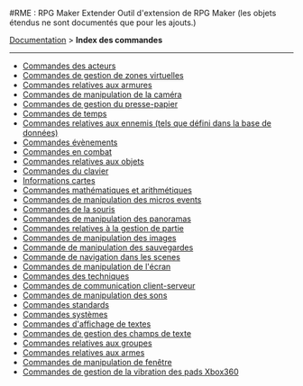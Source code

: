 #RME : RPG Maker Extender
Outil d'extension de RPG Maker (les objets étendus ne sont documentés que pour les ajouts.)

[Documentation](README.md) > **Index des commandes**  
- - -  
*    [Commandes des acteurs](command_actors.md)
*    [Commandes de gestion de zones virtuelles](command_area.md)
*    [Commandes relatives aux armures](command_armors.md)
*    [Commandes de manipulation de la caméra](command_camera.md)
*    [Commandes de gestion du presse-papier](command_clipboard.md)
*    [Commandes de temps](command_date.md)
*    [Commandes relatives aux ennemis (tels que défini dans la base de données)](command_enemy.md)
*    [Commandes évènements](command_event.md)
*    [Commandes en combat](command_in_battle.md)
*    [Commandes relatives aux objets](command_items.md)
*    [Commandes du clavier](command_keyboard.md)
*    [Informations cartes](command_mapinfo.md)
*    [Commandes mathématiques et arithmétiques](command_math.md)
*    [Commandes de manipulation des micros events](command_micro.md)
*    [Commandes de la souris](command_mouse.md)
*    [Commandes de manipulation des panoramas](command_parallax.md)
*    [Commandes relatives à la gestion de partie](command_party.md)
*    [Commandes de manipulation des images](command_picture.md)
*    [Commande de manipulation des sauvegardes](command_save.md)
*    [Commande de navigation dans les scenes](command_scene.md)
*    [Commandes de manipulation de l'écran](command_screen.md)
*    [Commandes des techniques](command_skills.md)
*    [Commandes de communication client-serveur](command_socket.md)
*    [Commandes de manipulation des sons](command_sound.md)
*    [Commandes standards](command_standard.md)
*    [Commandes systèmes](command_system.md)
*    [Commandes d'affichage de textes](command_text.md)
*    [Commandes de gestion des champs de texte](command_textfield.md)
*    [Commandes relatives aux groupes](command_troop.md)
*    [Commandes relatives aux armes](command_weapons.md)
*    [Commandes de manipulation de fenêtre](command_window.md)
*    [Commandes de gestion de la vibration des pads Xbox360](command_xbox.md)


